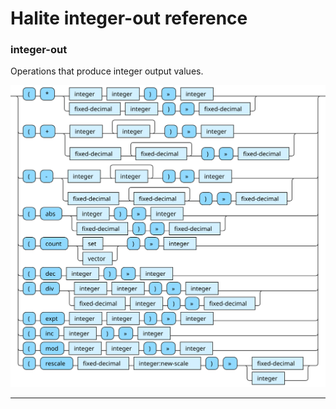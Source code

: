 <!---
  This markdown file was generated. Do not edit.
  -->

# Halite integer-out reference

### <a name="integer-out"></a>integer-out

Operations that produce integer output values.

!["integer-out"](./halite-bnf-diagrams/integer-out.svg)

---
